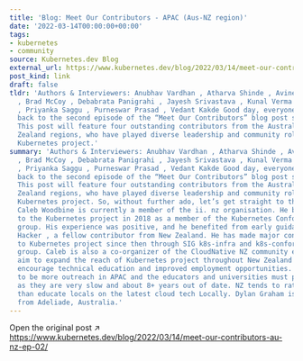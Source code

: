 ```yaml
---
title: 'Blog: Meet Our Contributors - APAC (Aus-NZ region)'
date: '2022-03-14T00:00:00+00:00'
tags:
- kubernetes
- community
source: Kubernetes.dev Blog
external_url: https://www.kubernetes.dev/blog/2022/03/14/meet-our-contributors-au-nz-ep-02/
post_kind: link
draft: false
tldr: 'Authors & Interviewers: Anubhav Vardhan , Atharva Shinde , Avinesh Tripathi
  , Brad McCoy , Debabrata Panigrahi , Jayesh Srivastava , Kunal Verma , Pranshu Srivastava
  , Priyanka Saggu , Purneswar Prasad , Vedant Kakde Good day, everyone 👋 Welcome
  back to the second episode of the “Meet Our Contributors” blog post series for APAC.
  This post will feature four outstanding contributors from the Australia and New
  Zealand regions, who have played diverse leadership and community roles in the Upstream
  Kubernetes project.'
summary: 'Authors & Interviewers: Anubhav Vardhan , Atharva Shinde , Avinesh Tripathi
  , Brad McCoy , Debabrata Panigrahi , Jayesh Srivastava , Kunal Verma , Pranshu Srivastava
  , Priyanka Saggu , Purneswar Prasad , Vedant Kakde Good day, everyone 👋 Welcome
  back to the second episode of the “Meet Our Contributors” blog post series for APAC.
  This post will feature four outstanding contributors from the Australia and New
  Zealand regions, who have played diverse leadership and community roles in the Upstream
  Kubernetes project. So, without further ado, let’s get straight to the article.
  Caleb Woodbine is currently a member of the ii. nz organisation. He began contributing
  to the Kubernetes project in 2018 as a member of the Kubernetes Conformance working
  group. His experience was positive, and he benefited from early guidance from Hippie
  Hacker , a fellow contributor from New Zealand. He has made major contributions
  to Kubernetes project since then through SIG k8s-infra and k8s-conformance working
  group. Caleb is also a co-organizer of the CloudNative NZ community events, which
  aim to expand the reach of Kubernetes project throughout New Zealand in order to
  encourage technical education and improved employment opportunities. There need
  to be more outreach in APAC and the educators and universities must pick up Kubernetes,
  as they are very slow and about 8+ years out of date. NZ tends to rather pay overseas
  than educate locals on the latest cloud tech Locally. Dylan Graham is a cloud engineer
  from Adeliade, Australia.'
---
```

Open the original post ↗ https://www.kubernetes.dev/blog/2022/03/14/meet-our-contributors-au-nz-ep-02/
